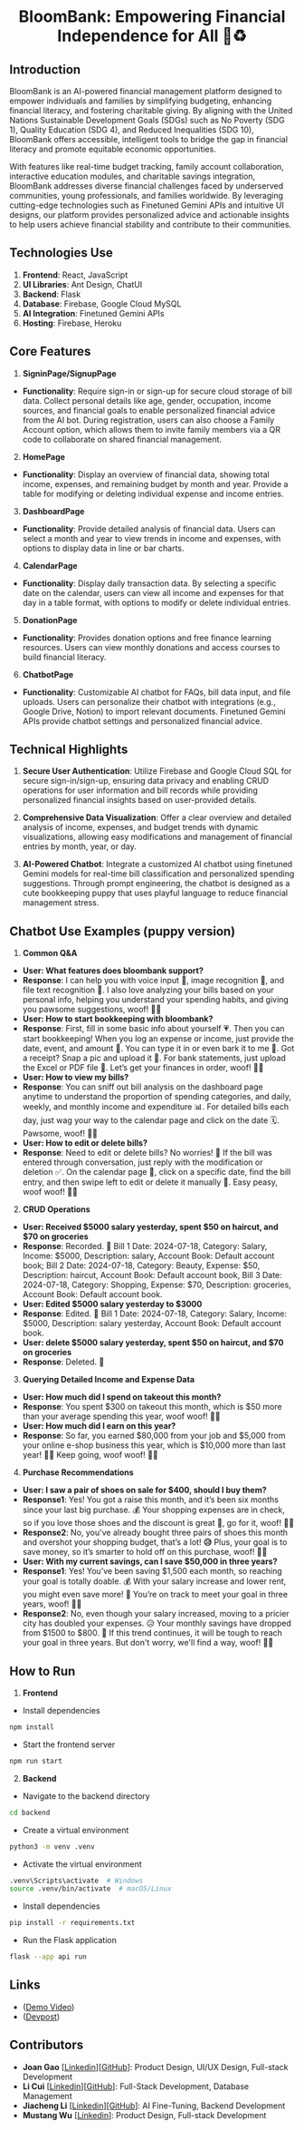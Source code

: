 <h1 align="center"> BloomBank: Empowering Financial Independence for All 🔆♻️ </h1>

## **Introduction**
BloomBank is an AI-powered financial management platform designed to empower individuals and families by simplifying budgeting, enhancing financial literacy, and fostering charitable giving. By aligning with the United Nations Sustainable Development Goals (SDGs) such as No Poverty (SDG 1), Quality Education (SDG 4), and Reduced Inequalities (SDG 10), BloomBank offers accessible, intelligent tools to bridge the gap in financial literacy and promote equitable economic opportunities.

With features like real-time budget tracking, family account collaboration, interactive education modules, and charitable savings integration, BloomBank addresses diverse financial challenges faced by underserved communities, young professionals, and families worldwide. By leveraging cutting-edge technologies such as Finetuned Gemini APIs and intuitive UI designs, our platform provides personalized advice and actionable insights to help users achieve financial stability and contribute to their communities.


## **Technologies Use**
1. **Frontend**: React, JavaScript
2. **UI Libraries**: Ant Design, ChatUI
3. **Backend**: Flask
4. **Database**: Firebase, Google Cloud MySQL
5. **AI Integration**: Finetuned Gemini APIs
6. **Hosting**: Firebase, Heroku

## **Core Features**

1. **SigninPage/SignupPage**

- **Functionality**: Require sign-in or sign-up for secure cloud storage of bill data. Collect personal details like age, gender, occupation, income sources, and financial goals to enable personalized financial advice from the AI bot. During registration, users can also choose a Family Account option, which allows them to invite family members via a QR code to collaborate on shared financial management.

2. **HomePage**

- **Functionality**: Display an overview of financial data, showing total income, expenses, and remaining budget by month and year. Provide a table for modifying or deleting individual expense and income entries.
  
3. **DashboardPage**

- **Functionality**: Provide detailed analysis of financial data. Users can select a month and year to view trends in income and expenses, with options to display data in line or bar charts.

4. **CalendarPage**

- **Functionality**: Display daily transaction data. By selecting a specific date on the calendar, users can view all income and expenses for that day in a table format, with options to modify or delete individual entries.

5. **DonationPage**

- **Functionality**: Provides donation options and free finance learning resources. Users can view monthly donations and access courses to build financial literacy.

6. **ChatbotPage**

- **Functionality**: Customizable AI chatbot for FAQs, bill data input, and file uploads. Users can personalize their chatbot with integrations (e.g., Google Drive, Notion) to import relevant documents. Finetuned Gemini APIs provide chatbot settings and personalized financial advice.

## Technical Highlights

1. **Secure User Authentication**: Utilize Firebase and Google Cloud SQL for secure sign-in/sign-up, ensuring data privacy and enabling CRUD operations for user information and bill records while providing personalized financial insights based on user-provided details.

2. **Comprehensive Data Visualization**: Offer a clear overview and detailed analysis of income, expenses, and budget trends with dynamic visualizations, allowing easy modifications and management of financial entries by month, year, or day.

3. **AI-Powered Chatbot**: Integrate a customized AI chatbot using finetuned Gemini models for real-time bill classification and personalized spending suggestions. Through prompt engineering, the chatbot is designed as a cute bookkeeping puppy that uses playful language to reduce financial management stress.

## Chatbot Use Examples (puppy version)

1. **Common Q&A**
- **User: What features does bloombank support?**
- **Response**: I can help you with voice input 🎤, image recognition 📸, and file text recognition 📄. I also love analyzing your bills based on your personal info, helping you understand your spending habits, and giving you pawsome suggestions, woof! 🐶✨
- **User: How to start bookkeeping with bloombank?**
- **Response**: First, fill in some basic info about yourself 💗. Then you can start bookkeeping! When you log an expense or income, just provide the date, event, and amount 📝. You can type it in or even bark it to me 🐾. Got a receipt? Snap a pic and upload it 📸. For bank statements, just upload the Excel or PDF file 📂. Let’s get your finances in order, woof! 🐶✨
- **User: How to view my bills?**
- **Response**: You can sniff out bill analysis on the dashboard page anytime to understand the proportion of spending categories, and daily, weekly, and monthly income and expenditure 📊. For detailed bills each day, just wag your way to the calendar page and click on the date 🗓️. Pawsome, woof! 🐶✨
- **User: How to edit or delete bills?**
- **Response**: Need to edit or delete bills? No worries! 🐾 If the bill was entered through conversation, just reply with the modification or deletion ✅. On the calendar page 📅, click on a specific date, find the bill entry, and then swipe left to edit or delete it manually 📝. Easy peasy, woof woof! 🐶✨

2. **CRUD Operations**
 - **User: Received $5000 salary yesterday, spent $50 on haircut, and $70 on groceries**
 - **Response**: Recorded. 🐾 Bill 1 Date: 2024-07-18, Category: Salary, Income: $5000, Description: salary, Account Book: Default account book; Bill 2 Date: 2024-07-18, Category: Beauty, Expense: $50, Description: haircut, Account Book: Default account book, Bill 3 Date: 2024-07-18, Category: Shopping, Expense: $70, Description: groceries, Account Book: Default account book.
 - **User: Edited $5000 salary yesterday to $3000**
 - **Response**: Edited. 🐾 Bill 1 Date: 2024-07-18, Category: Salary, Income: $5000, Description: salary yesterday, Account Book: Default account book.
 - **User: delete $5000 salary yesterday, spent $50 on haircut, and $70 on groceries**
 - **Response**: Deleted. 🐾

3. **Querying Detailed Income and Expense Data**
 - **User: How much did I spend on takeout this month?**
 - **Response**: You spent $300 on takeout this month, which is $50 more than your average spending this year, woof woof! 🐶✨
 - **User: How much did I earn on this year?**
 - **Response**: So far, you earned $80,000 from your job and $5,000 from your online e-shop business this year, which is $10,000 more than last year! **👩‍💻** Keep going, woof woof! 🐶✨

4. **Purchase Recommendations**
 - **User: I saw a pair of shoes on sale for $400, should I buy them?**
 - **Response1**:  Yes! You got a raise this month, and it’s been six months since your last big purchase. 💰 Your shopping expenses are in check, so if you love those shoes and the discount is great 👟, go for it,  woof! 🐶✨
 - **Response2**: No, you've already bought three pairs of shoes this month and overshot your shopping budget, that’s a lot! **😥** Plus, your goal is to save money, so it’s smarter to hold off on this purchase, woof! 🐶✨
 - **User: With my current savings, can I save $50,000 in three years?**
 - **Response1**: Yes! You’ve been saving $1,500 each month, so reaching your goal is totally doable. 💰 With your salary increase and lower rent, you might even save more! 💪 You’re on track to meet your goal in three years, woof! 🐶✨
 - **Response2**:  No, even though your salary increased, moving to a pricier city has doubled your expenses. 😥 Your monthly savings have dropped from $1500 to $800. 💸 If this trend continues, it will be tough to reach your goal in three years.  But don't worry, we'll find a way, woof! 🐶✨

## How to Run

1. **Frontend**

- Install dependencies

```bash
npm install
```

- Start the frontend server

```bash
npm run start
```

2. **Backend**

- Navigate to the backend directory

```bash
cd backend
```

- Create a virtual environment

```bash
python3 -m venv .venv
```

- Activate the virtual environment

```bash
.venv\Scripts\activate  # Windows
source .venv/bin/activate  # macOS/Linux
```

- Install dependencies

```bash
pip install -r requirements.txt
```

- Run the Flask application

```bash
flask --app api run
```

## Links

- ([Demo Video]())
- ([Devpost]())

## Contributors

- **Joan Gao** [[Linkedin](https://www.linkedin.com/in/xinyi-gao-cn/)][[GitHub](https://github.com/Joan-gao)]: Product Design, UI/UX Design, Full-stack Development
- **Li Cui** [[Linkedin](https://www.linkedin.com/in/li-cui-73809027b)][[GitHub](https://github.com/amandaliberaann)]: Full-Stack Development, Database Management
- **Jiacheng Li** [[Linkedin](https://www.linkedin.com/in/jiacheng-li-b17b41242/)][[GitHub](https://github.com/ljc0359)]: AI Fine-Tuning, Backend Development
- **Mustang Wu** [[Linkedin](https://linkedin.com/in/mustang-wu-10ab0520b/)]: Product Design, Full-stack Development
